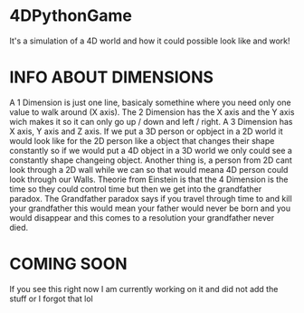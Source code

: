 # 4DPythonGame
It's a simulation of a 4D world and how it could possible look like and work! 

# INFO ABOUT DIMENSIONS
A 1 Dimension is just one line, basicaly somethine where you need only one value to walk around (X axis). The 2 Dimension has the X axis and the Y axis wich makes it so it can only go up / down and left / right. A 3 Dimension has X axis, Y axis and Z axis. If we put a 3D person or opbject in a 2D world it would look like for the 2D person like a object that changes their shape constantly so if we would put a 4D object in a 3D world we only could see a constantly shape changeing object. Another thing is, a person from 2D cant look through a 2D wall while we can so that would meana 4D person could look through our Walls. Theorie from Einstein is that the 4 Dimension is the time so they could control time but then we get into the grandfather paradox. The Grandfather paradox says if you travel through time to and kill your grandfather this would mean your father would never be born and you would disappear and this comes to a resolution your grandfather never died. 


# COMING SOON
If you see this right now I am currently working on it and did not add the stuff or I forgot that lol
